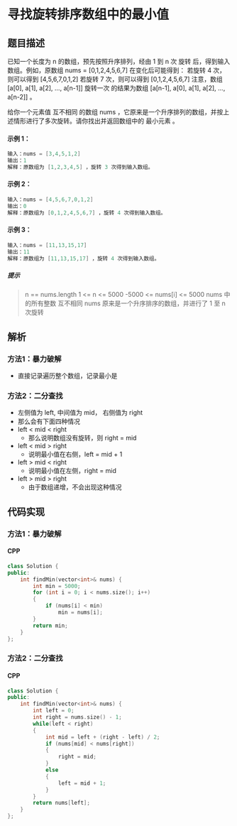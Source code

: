 # 寻找旋转排序数组中的最小值

## 题目描述
已知一个长度为 n 的数组，预先按照升序排列，经由 1 到 n 次 旋转 后，得到输入数组。例如，原数组 nums = [0,1,2,4,5,6,7] 在变化后可能得到：
若旋转 4 次，则可以得到 [4,5,6,7,0,1,2]
若旋转 7 次，则可以得到 [0,1,2,4,5,6,7]
注意，数组 [a[0], a[1], a[2], ..., a[n-1]] 旋转一次 的结果为数组 [a[n-1], a[0], a[1], a[2], ..., a[n-2]] 。

给你一个元素值 互不相同 的数组 nums ，它原来是一个升序排列的数组，并按上述情形进行了多次旋转。请你找出并返回数组中的 最小元素 。 

#### 示例 1：
```C
输入：nums = [3,4,5,1,2]
输出：1
解释：原数组为 [1,2,3,4,5] ，旋转 3 次得到输入数组。
```

#### 示例 2：
```c
输入：nums = [4,5,6,7,0,1,2]
输出：0
解释：原数组为 [0,1,2,4,5,6,7] ，旋转 4 次得到输入数组。
```

#### 示例 3：
```c
输入：nums = [11,13,15,17]
输出：11
解释：原数组为 [11,13,15,17] ，旋转 4 次得到输入数组。
```

##### 提示
> n == nums.length
> 1 <= n <= 5000
> -5000 <= nums[i] <= 5000
> nums 中的所有整数 互不相同
> nums 原来是一个升序排序的数组，并进行了 1 至 n 次旋转


## 解析
### 方法1：暴力破解
- 直接记录遍历整个数组，记录最小是

### 方法2：二分查找
- 左侧值为 left, 中间值为 mid， 右侧值为 right
- 那么会有下面四种情况
- left < mid < right
    - 那么说明数组没有旋转，则 right = mid
- left < mid > right
    - 说明最小值在右侧，left = mid + 1
- left > mid < right
    - 说明最小值在左侧，right = mid
- left > mid > right
    - 由于数组递增，不会出现这种情况

## 代码实现
### 方法1：暴力破解
#### CPP
```C++
class Solution {
public:
    int findMin(vector<int>& nums) {
        int min = 5000;
        for (int i = 0; i < nums.size(); i++)
        {
            if (nums[i] < min)
                min = nums[i];
        }
        return min;
    }
};
```

### 方法2：二分查找
#### CPP
```C++
class Solution {
public:
    int findMin(vector<int>& nums) {
        int left = 0;
        int right = nums.size() - 1;
        while(left < right)
        {
            int mid = left + (right - left) / 2;
            if (nums[mid] < nums[right])
            {
                right = mid;
            }
            else 
            {
                left = mid + 1;
            }
        }
        return nums[left];
    }
};
```